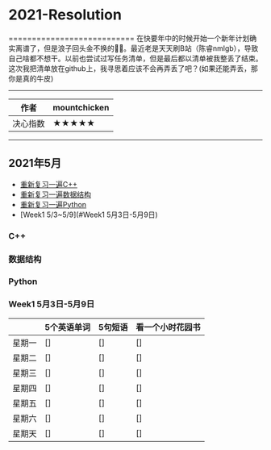 # 2021-Resolution
===========================
在快要年中的时候开始一个新年计划确实离谱了，但是浪子回头金不换的🤦‍♂️。最近老是天天刷B站（陈睿nmlgb），导致自己啥都不想干。以前也尝试过写任务清单，但是最后都以清单被我整丢了结束。这次我把清单放在github上，我寻思着应该不会再弄丢了吧？(如果还能弄丢，那你是真的牛皮)
****
|作者|mountchicken|
|---|---
|决心指数|★★★★★

****
## 2021年5月
* [重新复习一遍C++](#C++)
* [重新复习一遍数据结构](#数据结构) 
* [重新复习一遍Python](#Python)
* [Week1 5/3~5/9](#Week1 5月3日-5月9日)
### C++

### 数据结构

### Python

### Week1 5月3日-5月9日
| |5个英语单词|5句短语|看一个小时花园书|
|----|----|----|----|
|星期一|[]|[]|[]|
|星期二|[]|[]|[]|
|星期三|[]|[]|[]|
|星期四|[]|[]|[]|
|星期五|[]|[]|[]|
|星期六|[]|[]|[]|
|星期天|[]|[]|[]|


